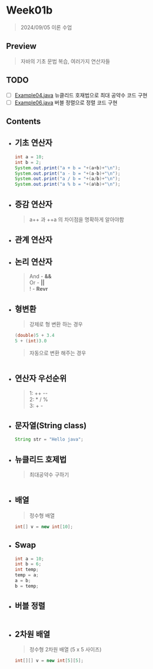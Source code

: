 # Week01b

> 2024/09/05 이론 수업  

## Preview

> 자바의 기초 문법 복습, 여러가지 연산자들  

## TODO

- [ ] [Example04.java](./Example04.java) 뉴클리드 호재법으로 최대 공약수 코드 구현
- [ ] [Example06.java](./Example06.java) 버블 정렬으로 정렬 코드 구현

## Contents

- ## 기초 연산자

    > 
    ```java
    int a = 10;
    int b = 2;
    System.out.print("a + b = "+(a+b)+"\n");
    System.out.print("a - b = "+(a-b)+"\n");
    System.out.print("a / b = "+(a/b)+"\n");
    System.out.print("a % b = "+(a%b)+"\n");
    ```
- ## 증감 연산자

    > a++ 과 ++a 의 차이점을 명확하게 알아야함

- ## 관계 연산자

    > 

- ## 논리 연산자

    > And - **&&**  
    > Or - **||**  
    > ! - **Revr**  

- ## 형변환

    > 강제로 형 변환 하는 경우  
    ```java
    (double)5 + 3.4
    5 + (int)3.0
    ```

    > 자동으로 변환 해주는 경우  
    ```java
    
    ```

- ## 연산자 우선순위

    > 1: ++ --  
    > 2: * / %  
    > 3: + -  

- ## 문자열(String class)  

    ```java
    String str = "Hello java";
    ```

- ## 뉴클리드 호제법

    > 최대공약수 구하기  
    ```java
    
    ```

- ## 배열

    > 정수형 배열
    ```java
    int[] v = new int[10];
    ```

- ## Swap

    ```java
    int a = 10;
    int b = 6;
    int temp;
    temp = a;
    a = b;
    b = temp;
    ```

- ## 버블 정렬

    ```java
    
    ```

- ## 2차원 배열

    > 정수형 2차원 배열 (5 x 5 사이즈)
    ```java
    int[][] v = new int[5][5];
    ```
